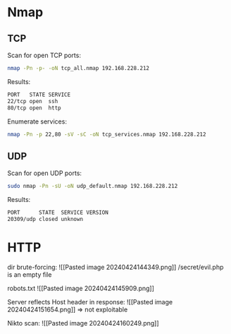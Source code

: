 # Nmap

## TCP

Scan for open TCP ports:
```bash
nmap -Pn -p- -oN tcp_all.nmap 192.168.228.212
```
Results:
```bash
PORT   STATE SERVICE
22/tcp open  ssh
80/tcp open  http
```

Enumerate services:
```bash
nmap -Pn -p 22,80 -sV -sC -oN tcp_services.nmap 192.168.228.212
```

## UDP

Scan for open UDP ports:
```bash
sudo nmap -Pn -sU -oN udp_default.nmap 192.168.228.212
```
Results:
```bash
PORT      STATE  SERVICE VERSION
20309/udp closed unknown
```

# HTTP

dir brute-forcing:
![[Pasted image 20240424144349.png]]
/secret/evil.php is an empty file

robots.txt
![[Pasted image 20240424145909.png]]

Server reflects Host header in response:
![[Pasted image 20240424151654.png]]
=> not exploitable

Nikto scan:
![[Pasted image 20240424160249.png]]